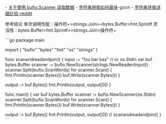 \- [关于使用 bufio.Scanner 读取数据](https://studygolang.com/articles/11905)
\- [字符串拼接如何最快](https://gocn.vip/question/265)-gocn
\- [字符串拼接详细比较-reddit](https://www.reddit.com/r/golang/comments/7j65d0/new\_in\_go\_110\_stringsbuilder\_efficiently\_build/)

参考结论 单次调用性能：操作符+>strings.Join>=bytes.Buffer>fmt.Sprintf 灵活性：bytes.Buffer>fmt.Sprintf>=strings.Join>操作符+

\`\`\`go
package main

import (
 "bufio"
 "bytes"
 "fmt"
 "os"
 "strings"
)

func scanandreadandjoin() {
 input := "foo bar baz" // or os.Stdin
 var buf bytes.Buffer
 scanner := bufio.NewScanner(strings.NewReader(input))
 scanner.Split(bufio.ScanWords)
 for scanner.Scan() {
 fmt.Println(scanner.Bytes())
 buf.Write(scanner.Bytes())
 }

 output := buf.Bytes()
 fmt.Println(output, output[0])
}

func main() {
 var buf bytes.Buffer
 scanner := bufio.NewScanner(os.Stdin)
 scanner.Split(bufio.ScanWords)
 for scanner.Scan() {
 fmt.Println(scanner.Bytes())
 buf.Write(scanner.Bytes())
 }

 output := buf.Bytes()
 fmt.Println(output, output[0])
 // scanandreadandjoin()
}
\`\`\`
